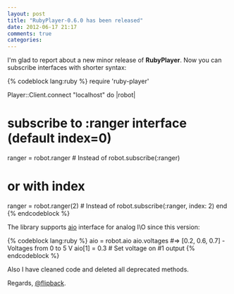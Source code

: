 ```yaml
---
layout: post
title: "RubyPlayer-0.6.0 has been released"
date: 2012-06-17 21:17
comments: true
categories: 
---
```


I'm glad to report about a new minor release of **RubyPlayer**. Now you can subscribe interfaces with
shorter syntax:

{% codeblock lang:ruby %}
require 'ruby-player'

Player::Client.connect "localhost" do |robot|
  # subscribe to :ranger interface (default index=0)
  ranger = robot.ranger # Instead of robot.subscribe(:ranger)
  # or with index
  ranger = robot.ranger(2) # Instead of robot.subscribe(:ranger, index: 2)
end
{% endcodeblock %}

<!-- more -->

The library supports [aio](http://playerstage.sourceforge.net/doc/Player-svn/player/group__interface__aio.html) interface 
for analog I\O since this version:

{% codeblock lang:ruby %}
aio = robot.aio
aio.voltages #=> [0.2, 0.6, 0.7] - Voltages from 0 to 5 V
aio[1] = 0.3 # Set voltage on #1 output
{% endcodeblock %}

Also I have cleaned code and deleted all deprecated methods.

Regards, [@flipback](https://github.com/flipback).
